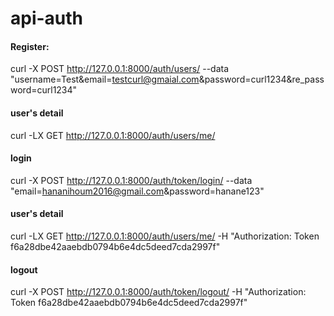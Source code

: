 # api-auth


#### Register:
curl -X POST http://127.0.0.1:8000/auth/users/ --data "username=Test&email=testcurl@gmaial.com&password=curl1234&re_password=curl1234"

#### user's detail 
curl -LX GET http://127.0.0.1:8000/auth/users/me/

#### login 
curl -X POST http://127.0.0.1:8000/auth/token/login/ --data "email=hananihoum2016@gmail.com&password=hanane123"

#### user's detail 
curl -LX GET http://127.0.0.1:8000/auth/users/me/ -H "Authorization: Token f6a28dbe42aaebdb0794b6e4dc5deed7cda2997f"

#### logout
curl -X POST http://127.0.0.1:8000/auth/token/logout/ -H "Authorization: Token f6a28dbe42aaebdb0794b6e4dc5deed7cda2997f"

